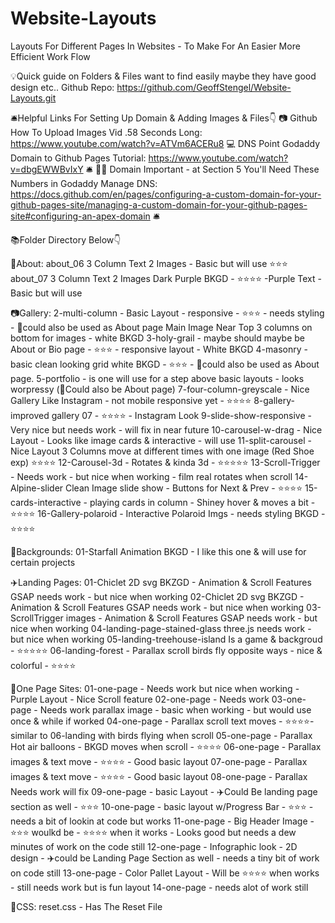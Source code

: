 # Website-Layouts
Layouts For Different Pages In Websites - To Make For An Easier More Efficient Work Flow

💡Quick guide on Folders & Files want to find easily maybe they have good design etc..
Github Repo: https://github.com/GeoffStengel/Website-Layouts.git

🛎️Helpful Links For Setting Up Domain & Adding Images & Files👇
    📷 Github How To Upload Images Vid .58 Seconds Long: https://www.youtube.com/watch?v=ATVm6ACERu8 
    💻 DNS Point Godaddy Domain to Github Pages Tutorial: https://www.youtube.com/watch?v=dbgEWWBvIxY
🛎️
    👬🏽 Domain Important - at Section 5 You'll Need These Numbers in Godaddy Manage DNS: https://docs.github.com/en/pages/configuring-a-custom-domain-for-your-github-pages-site/managing-a-custom-domain-for-your-github-pages-site#configuring-an-apex-domain
🛎️

📚Folder Directory Below👇

🧑About:
    about_06 3 Column Text 2 Images - Basic but will use ⭐⭐⭐
    about_07 3 Column Text 2 Images Dark Purple BKGD - ⭐⭐⭐⭐ -Purple Text - Basic but will use

📷Gallery:
    2-multi-column - Basic Layout - responsive - ⭐⭐⭐ - needs styling - 🧑could also be used as About page
    Main Image Near Top 3 columns on bottom for images - white BKGD
    3-holy-grail - maybe should maybe be About or Bio page - ⭐⭐⭐ - responsive layout - White BKGD
    4-masonry - basic clean looking grid white BKGD - ⭐⭐⭐ - 🧑could also be used as About page.
    5-portfolio - is one will use for a step above basic layouts - looks worpressy (🧑Could also be About page)
    7-four-column-greyscale - Nice Gallery Like Instagram - not mobile responsive yet - ⭐⭐⭐⭐
    8-gallery-improved gallery 07 - ⭐⭐⭐⭐ - Instagram Look
    9-slide-show-responsive - Very nice but needs work - will fix in near future
    10-carousel-w-drag - Nice Layout - Looks like image cards & interactive - will use
    11-split-carousel - Nice Layout 3 Columns move at different times with one image (Red Shoe exp) ⭐⭐⭐⭐
    12-Carousel-3d - Rotates & kinda 3d - ⭐⭐⭐⭐⭐
    13-Scroll-Trigger - Needs work - but nice when working - film real rotates when scroll
    14-Alpine-slider Clean Image slide show - Buttons for Next & Prev - ⭐⭐⭐⭐
    15-cards-interactive - playing cards in column - Shiney hover & moves a bit - ⭐⭐⭐⭐
    16-Gallery-polaroid - Interactive Polaroid Imgs - needs styling BKGD - ⭐⭐⭐⭐

🌄Backgrounds:
    01-Starfall Animation BKGD - I like this one & will use for certain projects

✈️Landing Pages:
    01-Chiclet 2D svg BKZGD - Animation & Scroll Features GSAP  needs work - but nice when working
    02-Chiclet 2D svg BKZGD - Animation & Scroll Features GSAP  needs work - but nice when working
    03-ScrollTrigger images - Animation & Scroll Features GSAP  needs work - but nice when working
    04-landing-page-stained-glass  three.js  needs work - but nice when working
    05-landing-treehouse-island Is a game & backgroud - ⭐⭐⭐⭐⭐
    06-landing-forest - Parallax scroll birds fly opposite ways - nice & colorful - ⭐⭐⭐⭐

📝One Page Sites:
    01-one-page - Needs work but nice when working - Purple Layout - Nice Scroll feature
    02-one-page - Needs work
    03-one-page - Needs work parallax image - basic when working - but would use once & while if worked
    04-one-page - Parallax scroll text moves - ⭐⭐⭐⭐- similar to 06-landing with birds flying when scroll
    05-one-page - Parallax Hot air balloons - BKGD moves when scroll - ⭐⭐⭐⭐
    06-one-page - Parallax images & text move -  ⭐⭐⭐⭐ - Good basic layout
    07-one-page - Parallax images & text move - ⭐⭐⭐⭐ - Good basic layout
    08-one-page - Parallax Needs work will fix
    09-one-page - basic Layout - ✈️Could Be landing page section as well - ⭐⭐⭐
    10-one-page - basic layout w/Progress Bar - ⭐⭐⭐ - needs a bit of lookin at code but works
    11-one-page - Big Header Image - ⭐⭐⭐ woulkd be - ⭐⭐⭐⭐ when it works - Looks good but needs a dew minutes of work on the code still
    12-one-page - Infographic look - 2D design - ✈️could be Landing Page Section as well - needs a tiny bit of work on code still
    13-one-page - Color Pallet Layout - Will be ⭐⭐⭐⭐ when works - still needs work but is fun layout
    14-one-page - needs alot of work still

📁CSS:
    reset.css - Has The Reset File
